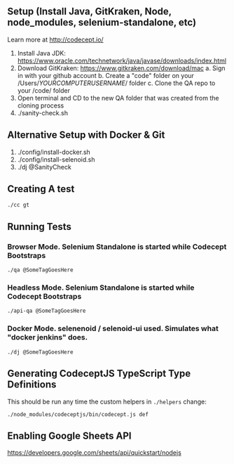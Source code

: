 ## Setup (Install Java, GitKraken, Node, node_modules, selenium-standalone, etc)
Learn more at http://codecept.io/

1. Install Java JDK: https://www.oracle.com/technetwork/java/javase/downloads/index.html
2. Download GitKraken: https://www.gitkraken.com/download/mac
  a. Sign in with your github account
  b. Create a "code" folder on your /Users/*YOURCOMPUTERUSERNAME*/ folder
  c. Clone the QA repo to your /code/ folder
3. Open terminal and CD to the new QA folder that was created from the cloning process
4. ./sanity-check.sh    

## Alternative Setup with Docker & Git
1. ./config/install-docker.sh
2. ./config/install-selenoid.sh
3. ./dj @SanityCheck

## Creating A test

  ```Termainal
  ./cc gt
  ```

## Running Tests

### Browser Mode. Selenium Standalone is started while Codecept Bootstraps

  ```Termainal
  ./qa @SomeTagGoesHere
  ```
### Headless Mode. Selenium Standalone is started while Codecept Bootstraps

  ```Termainal
  ./api-qa @SomeTagGoesHere
  ```
### Docker Mode. selenenoid / selenoid-ui used. Simulates what "docker jenkins" does.

  ```Termainal
  ./dj @SomeTagGoesHere
  ```

## Generating CodeceptJS TypeScript Type Definitions

This should be run any time the custom helpers in `./helpers` change:

```
./node_modules/codeceptjs/bin/codecept.js def
```

## Enabling Google Sheets API
https://developers.google.com/sheets/api/quickstart/nodejs
